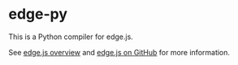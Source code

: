 edge-py
=======

This is a Python compiler for edge.js.

See [edge.js overview](http://tjanczuk.github.com/edge) and [edge.js on GitHub](https://github.com/tjanczuk/egde) for more information. 
